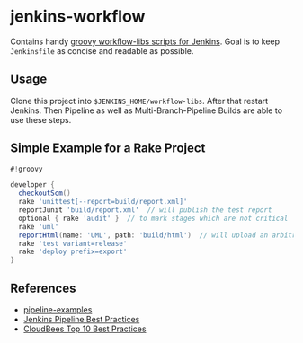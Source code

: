 # jenkins-workflow

Contains handy [groovy workflow-libs scripts for Jenkins](https://github.com/jenkinsci/workflow-plugin/blob/master/README.md).
Goal is to keep `Jenkinsfile` as concise and readable as possible.

## Usage

Clone this project into `$JENKINS_HOME/workflow-libs`. After that restart Jenkins. Then Pipeline as well as Multi-Branch-Pipeline Builds are able to use these steps.

## Simple Example for a Rake Project

```groovy
#!groovy

developer {
  checkoutScm()
  rake 'unittest[--report=build/report.xml]'
  reportJunit 'build/report.xml'  // will publish the test report
  optional { rake 'audit' }  // to mark stages which are not critical
  rake 'uml'
  reportHtml(name: 'UML', path: 'build/html')  // will upload an arbitrary HTML Report
  rake 'test variant=release'
  rake 'deploy prefix=export'
}
```


## References

 - [pipeline-examples](https://github.com/jenkinsci/pipeline-examples)
 - [Jenkins Pipeline Best Practices](https://github.com/jenkinsci/pipeline-examples/blob/master/docs/BEST_PRACTICES.md)
 - [CloudBees Top 10 Best Practices](https://www.cloudbees.com/blog/top-10-best-practices-jenkins-pipeline-plugin)
